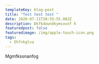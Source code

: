 ```yaml
---
templateKey: blog-post
title: "Test test test "
date: 2020-07-11T20:55:55.083Z
description: Dkfkdowndkymsosnf h
featuredpost: false
featuredimage: /img/apple-touch-icon.png
tags:
  - Ehfnkglva
---
```

Mgmfkssnanfog